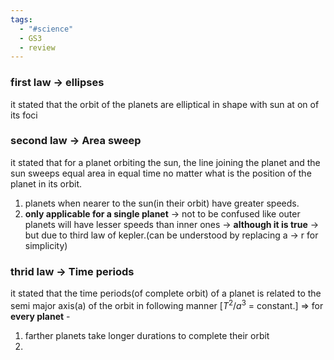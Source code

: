 ```yaml
---
tags:
  - "#science"
  - GS3
  - review
---
```

### first law -> ellipses
it stated that the orbit of the planets are elliptical in shape with sun at on of its foci

### second law -> Area sweep
it stated that for a planet orbiting the sun, the line joining the planet and the sun sweeps equal area in equal time no matter what is the position of the planet in its orbit.
1. planets when nearer to the sun(in their orbit) have greater speeds.
2. **only applicable for a single planet** -> not to be confused like outer planets will have lesser speeds than inner ones -> **although it is true** -> but due to third law of kepler.(can be understood by replacing a -> r for simplicity)

### thrid law -> Time periods
it stated that the time periods(of complete orbit) of a planet is related to the semi major axis(a) of the orbit in following manner
\[$T^2 / a^3$ = constant.] => for **every planet** -
1. farther planets take longer durations to complete their orbit
2. 